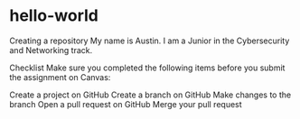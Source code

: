 # hello-world
Creating a repository
My name is Austin. I am a Junior in the Cybersecurity and Networking track.

Checklist
Make sure you completed the following items before you submit the assignment on Canvas:

 Create a project on GitHub
 Create a branch on GitHub
 Make changes to the branch
 Open a pull request on GitHub
 Merge your pull request
